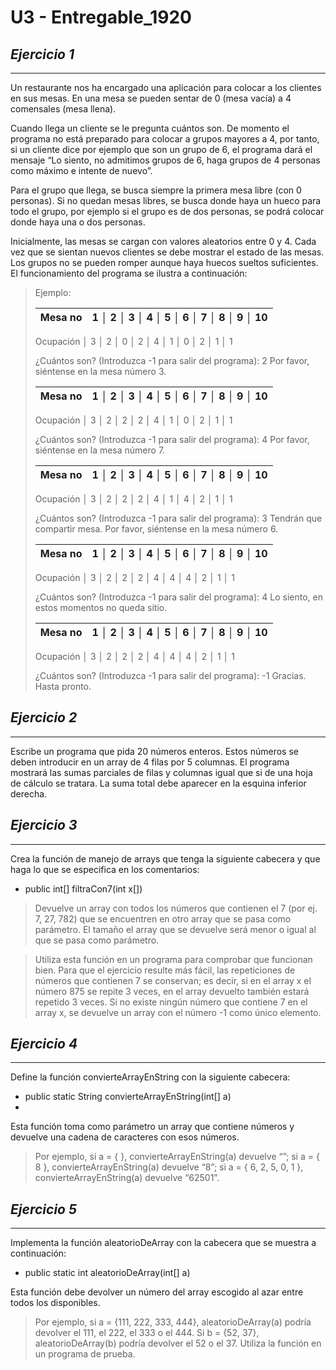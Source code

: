 # U3 - Entregable_1920

## _Ejercicio 1_
---
Un restaurante nos ha encargado una aplicación para colocar a los clientes en sus mesas. En una mesa se pueden sentar de 0 (mesa vacía) a 4 comensales
(mesa llena). 

Cuando llega un cliente se le pregunta cuántos son. De momento
el programa no está preparado para colocar a grupos mayores a 4, por tanto, si un cliente dice por ejemplo que son un grupo de 6, el programa dará el mensaje “Lo siento, no admitimos grupos de 6, haga grupos de 4 personas
como máximo e intente de nuevo”. 

Para el grupo que llega, se busca
siempre la primera mesa libre (con 0 personas). 
Si no quedan mesas libres, se busca donde haya un hueco para todo el grupo, por ejemplo si el grupo es de dos personas, se podrá colocar donde haya una o dos personas. 

 Inicialmente, las mesas se cargan con valores aleatorios entre 0 y 4. Cada vez que se sientan nuevos clientes se debe mostrar el estado de las mesas. Los grupos no se pueden romper aunque haya huecos sueltos suficientes. El funcionamiento del programa se ilustra a continuación:

>Ejemplo:
>
>Mesa no   | 1 │  2 │  3 │  4 │  5 │  6 │  7 │  8 │  9 │ 10
>--------  | --------------------------------------------------
>Ocupación │ 3 │  2 │  0 │  2 │  4 │  1 │  0 │  2 │  1 │  1 
>
>¿Cuántos son? (Introduzca -1 para salir del programa): 2
>Por favor, siéntense en la mesa número 3.
>
>
>Mesa no   | 1 │  2 │  3 │  4 │  5 │  6 │  7 │  8 │  9 │ 10 
>--------  | --------------------------------------------------
>Ocupación │ 3 │  2 │  2 │  2 │  4 │  1 │  0 │  2 │  1 │  1 
>
>
>¿Cuántos son? (Introduzca -1 para salir del programa): 4
>Por favor, siéntense en la mesa número 7.
>
>Mesa no   | 1 │  2 │  3 │  4 │  5 │  6 │  7 │  8 │  9 │ 10 
>--------  | --------------------------------------------------
>Ocupación │ 3 │  2 │  2 │  2 │  4 │  1 │  4 │  2 │  1 │  1 
>
>
>¿Cuántos son? (Introduzca -1 para salir del programa): 3
>Tendrán que compartir mesa. Por favor, siéntense en la mesa número 6.
>
>Mesa no   | 1 │  2 │  3 │  4 │  5 │  6 │  7 │  8 │  9 │ 10 
>--------  | --------------------------------------------------
>Ocupación │ 3 │  2 │  2 │  2 │  4 │  4 │  4 │  2 │  1 │  1
>
>¿Cuántos son? (Introduzca -1 para salir del programa): 4
>Lo siento, en estos momentos no queda sitio.
>
>Mesa no   | 1 │  2 │  3 │  4 │  5 │  6 │  7 │  8 │  9 │ 10 
>--------  | --------------------------------------------------
>Ocupación │ 3 │  2 │  2 │  2 │  4 │  4 │  4 │  2 │  1 │  1
>
>¿Cuántos son? (Introduzca -1 para salir del programa): -1
>Gracias. Hasta pronto.


## _Ejercicio 2_
---
Escribe un programa que pida 20 números enteros. Estos números se deben
introducir en un array de 4 filas por 5 columnas. El programa mostrará las
sumas parciales de filas y columnas igual que si de una hoja de cálculo se
tratara. La suma total debe aparecer en la esquina inferior derecha.

## _Ejercicio 3_
---

Crea la función de manejo de arrays que tenga la siguiente cabecera y que haga
lo que se especifica en los comentarios:

* public int[] filtraCon7(int x[]) 
  
>Devuelve un array con todos los números que contienen el 7 (por ej. 7, 27, 782) que se encuentren en otro array que se pasa como parámetro. El tamaño el array que se devuelve será menor o igual al que se pasa como parámetro.

>Utiliza esta función en un programa para comprobar que funcionan bien. Para
que el ejercicio resulte más fácil, las repeticiones de números que contienen
7 se conservan; es decir, si en el array x el número 875 se repite 3 veces, en
el array devuelto también estará repetido 3 veces. Si no existe ningún número
que contiene 7 en el array x, se devuelve un array con el número -1 como único
elemento.

## _Ejercicio 4_
---
Define la función convierteArrayEnString con la siguiente cabecera:
* public static String convierteArrayEnString(int[] a)
* 
Esta función toma como parámetro un array que contiene números y devuelve
una cadena de caracteres con esos números. 

>Por ejemplo, si a = { }, convierteArrayEnString(a) devuelve “”; si a = { 8 }, convierteArrayEnString(a) devuelve “8”; si a = { 6, 2, 5, 0, 1 }, convierteArrayEnString(a) devuelve “62501”.

## _Ejercicio 5_
---
Implementa la función aleatorioDeArray con la cabecera que se muestra a
continuación:
* public static int aleatorioDeArray(int[] a)
  
Esta función debe devolver un número del array escogido al azar entre todos
los disponibles. 

>Por ejemplo, si a = {111, 222, 333, 444}, aleatorioDeArray(a) podría devolver el 111, el 222, el 333 o el 444. Si b = {52, 37}, aleatorioDeArray(b) podría devolver el 52 o el 37. Utiliza la función en un programa de prueba.
